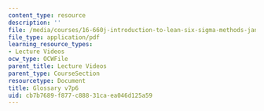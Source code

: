 ```yaml
---
content_type: resource
description: ''
file: /media/courses/16-660j-introduction-to-lean-six-sigma-methods-january-iap-2012/cb7b7689f877c88831caea046d125a59_MIT16_660JIAP12_Glossary.pdf
file_type: application/pdf
learning_resource_types:
- Lecture Videos
ocw_type: OCWFile
parent_title: Lecture Videos
parent_type: CourseSection
resourcetype: Document
title: Glossary v7p6
uid: cb7b7689-f877-c888-31ca-ea046d125a59
---
```

